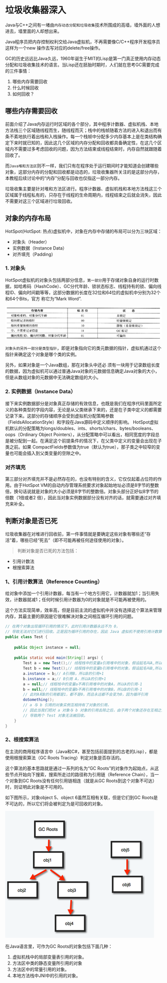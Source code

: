 # 垃圾收集器深入

Java与C++之间有一堵由`内存动态分配和垃圾收集`技术所围成的高墙，墙外面的人想进去，墙里面的人却想出来。

Java程序员把内存控制权利交给Java虚拟机，不再需要像C/C++程序开发程序员这样为一个new 操作去写对应的delete/free操作。

GC的历史远远比Java久远，1960年诞生于MIT的Lisp是第一门真正使用内存动态分配和垃圾收集技术的语言。当Lisp还在胚胎时期时，人们就在思考GC需要完成的三件事情：

1. 哪些内存需要回收
2. 什么时候回收
3. 如何回收？

## 哪些内存需要回收

前面介绍了Java内存运行时区域的各个部分，其中程序计数器、虚拟机栈、本地方法栈三个区域随线程而生，随线程而灭；栈中的栈帧随着方法的进入和退出而有条不紊地执行着出栈和入栈操作。每一个栈帧中分配多少内存基本上是在类结构确定下来时就已知的，因此这几个区域的内存分配和回收都具备确定性，在这几个区域内不需要过多考虑回收的问题，因为方法结束或线程结束时，内存自然就跟随着回收了。

而`Java堆和方法区`则不一样，我们只有在程序处于运行期间时才能知道会创建哪些对象，这部分内存的分配和回收都是动态的，垃圾收集器所关注的是这部分内存，本教程后续讨论中的“内存”分配与回收也仅指这一部分内存。  

垃圾收集主要是针对堆和方法区进行。程序计数器、虚拟机栈和本地方法栈这三个区域属于线程私有的，只存在于线程的生命周期内，线程结束之后就会消失，因此不需要对这三个区域进行垃圾回收。

## 对象的内存布局

HotSpot(HotSpot: 热点)虚拟机中，对象在内存中存储的布局可以分为三块区域：

- 对象头（Header）
- 实例数据（Instance Data）
- 对齐填充（Padding）

### 1. 对象头

HotSpot虚拟机的对象头包括两部分信息，`第一部分`用于存储对象自身的运行时数据，如哈希码（HashCode）、GC分代年龄、锁状态标志、线程持有的锁、偏向线程ID、偏向时间戳等等，这部分数据的长度在32位和64位的虚拟机中分别为32个和64个Bits，官方 称它为“Mark Word”.

![](pics/对象头.png)

`对象头的另外一部分是类型指针`，即是对象指向它的类元数据的指针，虚拟机通过这个指针来确定这个对象是哪个类的实例。

另外，如果对象是一个Java数组，那在对象头中还必 须有一块用于记录数组长度的数据，因为虚拟机可以通过普通Java对象的元数据信息确定Java对象的大小，但是从数组对象的元数据中无法确定数组的大小。

### 2. 实例数据（Instance Data）

接下来实例数据部分是对象真正存储的有效信息，也既是我们在程序代码里面所定义的各种类型的字段内容，无论是从父类继承下来的，还是在子类中定义的都需要记录下来。这部分的存储顺序会受到虚拟机分配策略参数（FieldsAllocationStyle）和字段在Java源码中定义顺序的影响。 HotSpot虚拟机默认的分配策略为longs/doubles、ints、shorts/chars、bytes/booleans、 oops（Ordinary Object Pointers），从分配策略中可以看出，相同宽度的字段总是被分配到一起。在满足这个前提条件的情况下，在父类中定义的变量会出现在子类之前。如果 CompactFields参数值为true（默认为true），那子类之中较窄的变量也可能会插入到父类变量的空隙之中。

### 对齐填充

第三部分对齐填充并不是必然存在的，也没有特别的含义，它仅仅起着占位符的作用。由于HotSpot VM的自动内存管理系统要求对象起始地址必须是8字节的整数倍，换句话说就是对象的大小必须是8字节的整数倍。对象头部分正好似8字节的倍数（1倍或者2 倍），因此当对象实例数据部分没有对齐的话，就需要通过对齐填充来补全。 

## 判断对象是否已死

垃圾收集器在对堆进行回收前，第一件事情就是要确定这些对象有哪些还“存活”着，哪些已经“死去”（即不可能再被任何途径使用的对象）。

>判断对象是否已死的方法包括：

- 引用计数法
- 根搜索算法

### 1、引用计数算法（Reference Counting）

给对象中添加一个引用计数器，每当有一个地方引用它，计数器就加1；当引用失效，计数器就减1；任何时候引用计数器为0的对象就是不可能再被使用的。

这个方法实现简单，效率高，但是目前主流的虚拟机中并没有选择这个算法来管理内存，其最主要的原因是它很难解决对象之间相互循环引用的问题。

```java
// 在两个对象出现循环引用的情况下，此时引用计数器永远不为 0，
// 导致无法对它们进行回收。正是因为循环引用的存在，因此 Java 虚拟机不使用引用计数算法。
public class Test {

    public Object instance = null;

    public static void main(String[] args) {
        Test a = new Test();// 线程栈中的变量a引用堆中的对象，假设起名叫A,所以A的引用+1
        Test b = new Test();// 线程栈中的变量b引用堆中的对象，假设起名叫B,所以B的引用+1
        a.instance = b;// A引用B，所以B的引用+1
        b.instance = a;// B引用 A，所以A的引用+1
        a = null;// 线程栈中的变量a不再引用堆中的对象A，所以A的引用-1
        b = null;// 线程栈中的变量b不再引用堆中的对象B，所以B的引用-1
        // 此时A和B的引用都是1，都不是0，而且永远都不会变为0，因为循环引用
        doSomething();
        // a 与 b 引用的对象实例互相持有了对象的引用，
        // 因此当我们把对 a 对象与 b 对象的引用去除之后，由于两个对象还存在互相之间的引用，
        // 导致两个 Test 对象无法被回收。
    }
}
```

### 2、根搜索算法

在主流的商用程序语言中（Java和C#，甚至包括前面提到的古老的Lisp），都是使用根搜索算法（GC Roots Tracing）判定对象是否存活的。

这个算法的基本思路就是通过一系列的名为“GC Roots”的对象作为起始点，从这些节点开始向下搜索，搜索所走过的路径称为引用链（Reference Chain），当一个对象到GC Roots没有任何引用链相连（就是从GC Roots到这个对象不可达）时，则证明此对象是不可用的。

如下图所示，对象object 5、object 6虽然互相有关联，但是它们到GC Roots是不可达的，所以它们将会被判定为是可回收的对象。 

![](pics/1455907953405030724.png) 

在Java语言里，可作为GC Roots的对象包括下面几种：

1. 虚拟机栈中的局部变量表引用的对象。
2. 方法区中类的静态变量所引用的对象
3. 方法区中的常量引用的对象。
4. 本地方法栈中JNI中的引用的对象。


